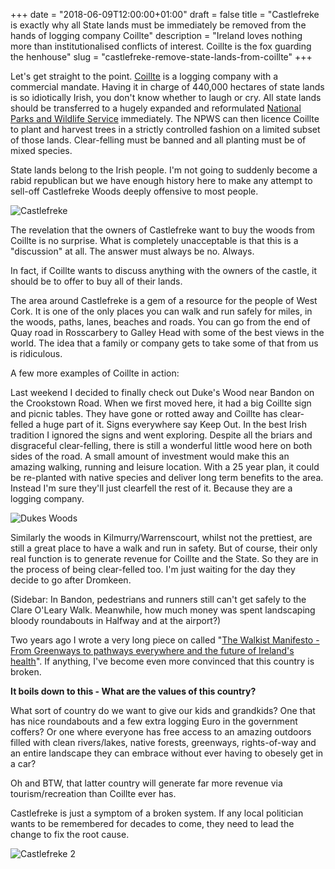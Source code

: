 +++
date = "2018-06-09T12:00:00+01:00"
draft = false
title = "Castlefreke is exactly why all State lands must be immediately be removed from the hands of logging company Coillte"
description = "Ireland loves nothing more than institutionalised conflicts of interest. Coillte is the fox guarding the henhouse"
slug = "castlefreke-remove-state-lands-from-coillte"
+++

Let's get straight to the point. [Coillte](https://www.coillte.ie/) is a logging company with a commercial mandate. Having it in charge of 440,000 hectares of state lands is so idiotically Irish, you don't know whether to laugh or cry. All state lands should be transferred to a hugely expanded and reformulated [National Parks and Wildlife Service](https://www.npws.ie/) immediately. The NPWS can then licence Coillte to plant and harvest trees in a strictly controlled fashion on a limited subset of those lands. Clear-felling must be banned and all planting must be of mixed species.

State lands belong to the Irish people. I'm not going to suddenly become a rabid republican but we have enough history here to make any attempt to sell-off Castlefreke Woods deeply offensive to most people.

![Castlefreke](/images/2018/06/20180527_132348.jpg)

The revelation that the owners of Castlefreke want to buy the woods from Coillte is no surprise. What is completely unacceptable is that this is a "discussion" at all. The answer must always be no. Always.

In fact, if Coillte wants to discuss anything with the owners of the castle, it should be to offer to buy all of their lands.

The area around Castlefreke is a gem of a resource for the people of West Cork. It is one of the only places you can walk and run safely for miles, in the woods, paths, lanes, beaches and roads. You can go from the end of Quay road in Rosscarbery to Galley Head with some of the best views in the world. The idea that a family or company gets to take some of that from us is ridiculous.

A few more examples of Coillte in action:

Last weekend I decided to finally check out Duke's Wood near Bandon on the Crookstown Road. When we first moved here, it had a big Coillte sign and picnic tables. They have gone or rotted away and Coillte has clear-felled a huge part of it. Signs everywhere say Keep Out. In the best Irish tradition I ignored the signs and went exploring. Despite all the briars and disgraceful clear-felling, there is still a wonderful little wood here on both sides of the road. A small amount of investment would make this an amazing walking, running and leisure location. With a 25 year plan, it could be re-planted with native species and deliver long term benefits to the area. Instead I'm sure they'll just clearfell the rest of it. Because they are a logging company.

![Dukes Woods](/images/2018/06/YDXJ0865.JPG)

Similarly the woods in Kilmurry/Warrenscourt, whilst not the prettiest, are still a great place to have a walk and run in safety. But of course, their only real function is to generate revenue for Coillte and the State. So they are in the process of being clear-felled too. I'm just waiting for the day they decide to go after Dromkeen.

(Sidebar: In Bandon, pedestrians and runners still can't get safely to the Clare O'Leary Walk. Meanwhile, how much money was spent landscaping bloody roundabouts in Halfway and at the airport?)

Two years ago I wrote a very long piece on called "[The Walkist Manifesto - From Greenways to pathways everywhere and the future of Ireland's health](https://conoroneill.com/2016/09/21/greenways-byways-hedgerows-tourism-and-the-future-of-irelands-health/)". If anything, I've become even more convinced that this country is broken.

**It boils down to this - What are the values of this country?**

What sort of country do we want to give our kids and grandkids? One that has nice roundabouts and a few extra logging Euro in the government coffers? Or one where everyone has free access to an amazing outdoors filled with clean rivers/lakes, native forests, greenways, rights-of-way and an entire landscape they can embrace without ever having to obesely get in a car?

Oh and BTW, that latter country will generate far more revenue via tourism/recreation than Coillte ever has.

Castlefreke is just a symptom of a broken system. If any local politician wants to be remembered for decades to come, they need to lead the change to fix the root cause.

![Castlefreke 2](/images/2018/06/20180527_135318.jpg)
